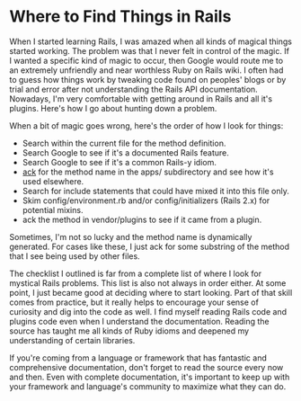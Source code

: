 # Where to Find Things in Rails

When I started learning Rails, I was amazed when all kinds of magical
things started working.  The problem was that I never felt in control
of the magic.  If I wanted a specific kind of magic to occur, then
Google would route me to an extremely unfriendly and near worthless
Ruby on Rails wiki.  I often had to guess how things work by tweaking
code found on peoples' blogs or by trial and error after not
understanding the Rails API documentation.  Nowadays, I'm very
comfortable with getting around in Rails and all it's plugins.  Here's
how I go about hunting down a problem.

When a bit of magic goes wrong, here's the order of how I look for
things:

* Search within the current file for the method definition.
* Search Google to see if it's a documented Rails feature.
* Search Google to see if it's a common Rails-y idiom.
* [ack](http://petdance.com/ack/) for the method name in the apps/
  subdirectory and see how it's used elsewhere.
* Search for include statements that could have mixed it into this
  file only.
* Skim config/environment.rb and/or config/initializers (Rails 2.x)
  for potential mixins.
* ack the method in vendor/plugins to see if it came from a plugin.

Sometimes, I'm not so lucky and the method name is dynamically
generated.  For cases like these, I just ack for some substring of the
method that I see being used by other files.

The checklist I outlined is far from a complete list of where I look
for mystical Rails problems.  This list is also not always in order
either.  At some point, I just became good at deciding where to start
looking.  Part of that skill comes from practice, but it really helps
to encourage your sense of curiosity and dig into the code as well.  I
find myself reading Rails code and plugins code even when I understand
the documentation.  Reading the source has taught me all kinds of
Ruby idioms and deepened my understanding of certain libraries.

If you're coming from a language or framework that has fantastic and
comprehensive documentation, don't forget to read the source every now
and then.  Even with complete documentation, it's important to keep up
with your framework and language's community to maximize what they can
do.
